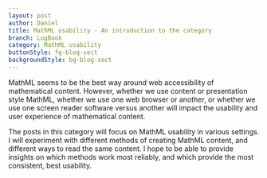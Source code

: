 ```yaml
---
layout: post
author: Daniel
title: MathML usability - An introduction to the category
branch: LogBook
category: MathML usability
buttonStyle: fg-blog-sect
backgroundStyle: bg-blog-sect
---
```


MathML seems to be the best way around web accessibility of mathematical content. However, whether we use content or presentation style MathML, whether we use one web browser or another, or whether we use one screen reader software versus another will impact the usability and user experience of mathematical content.

The posts in this category will focus on MathML usability in various settings. I will experiment with different methods of creating MathML content, and different ways to read the same content. I hope to be able to provide insights on which methods work most reliably, and which provide the most consistent, best usability.